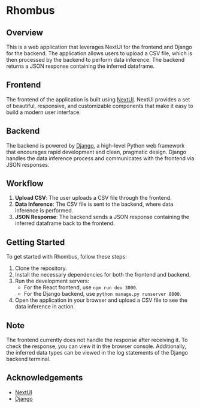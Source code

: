 # Rhombus

## Overview
This is a web application that leverages NextUI for the frontend and Django for the backend. The application allows users to upload a CSV file, which is then processed by the backend to perform data inference. The backend returns a JSON response containing the inferred dataframe.

## Frontend
The frontend of the application is built using [NextUI](https://nextui.org/). NextUI provides a set of beautiful, responsive, and customizable components that make it easy to build a modern user interface.

## Backend
The backend is powered by [Django](https://www.djangoproject.com/), a high-level Python web framework that encourages rapid development and clean, pragmatic design. Django handles the data inference process and communicates with the frontend via JSON responses.

## Workflow
1. **Upload CSV**: The user uploads a CSV file through the frontend.
2. **Data Inference**: The CSV file is sent to the backend, where data inference is performed.
3. **JSON Response**: The backend sends a JSON response containing the inferred dataframe back to the frontend.

## Getting Started
To get started with Rhombus, follow these steps:

1. Clone the repository.
2. Install the necessary dependencies for both the frontend and backend.
3. Run the development servers:
    - For the React frontend, use `npm run dev 3000`.
    - For the Django backend, use `python manage.py runserver 8000`.
4. Open the application in your browser and upload a CSV file to see the data inference in action.

## Note
The frontend currently does not handle the response after receiving it. To check the response, you can view it in the browser console. Additionally, the inferred data types can be viewed in the log statements of the Django backend terminal.


## Acknowledgements
- [NextUI](https://nextui.org/)
- [Django](https://www.djangoproject.com/)
